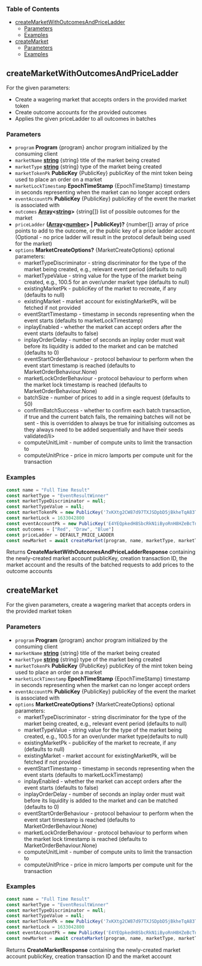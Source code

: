 <!-- Generated by documentation.js. Update this documentation by updating the source code. -->

### Table of Contents

*   [createMarketWithOutcomesAndPriceLadder][1]
    *   [Parameters][2]
    *   [Examples][3]
*   [createMarket][4]
    *   [Parameters][5]
    *   [Examples][6]

## createMarketWithOutcomesAndPriceLadder

For the given parameters:

*   Create a wagering market that accepts orders in the provided market token
*   Create outcome accounts for the provided outcomes
*   Applies the given priceLadder to all outcomes in batches

### Parameters

*   `program` **Program** {program} anchor program initialized by the consuming client
*   `marketName` **[string][7]** {string} title of the market being created
*   `marketType` **[string][7]** {string} type of the market being created
*   `marketTokenPk` **PublicKey** {PublicKey} publicKey of the mint token being used to place an order on a market
*   `marketLockTimestamp` **EpochTimeStamp** {EpochTimeStamp} timestamp in seconds representing when the market can no longer accept orders
*   `eventAccountPk` **PublicKey** {PublicKey} publicKey of the event the market is associated with
*   `outcomes` **[Array][8]<[string][7]>** {string\[]} list of possible outcomes for the market
*   `priceLadder` **([Array][8]<[number][9]> | PublicKey)?** {number\[]} array of price points to add to the outcome, or the public key of a price ladder account (Optional - no price ladder will result in the protocol default being used for the market)
*   `options` **MarketCreateOptions?** {MarketCreateOptions} optional parameters:  <ul>
        <li> marketTypeDiscriminator - string discriminator for the type of the market being created, e.g., relevant event period (defaults to null)</li>
        <li> marketTypeValue - string value for the type of the market being created, e.g., 100.5 for an over/under market type (defaults to null)</li>
        <li> existingMarketPk - publicKey of the market to recreate, if any (defaults to null)</li>
        <li> existingMarket - market account for existingMarketPk, will be fetched if not provided</li>
        <li> eventStartTimestamp - timestamp in seconds representing when the event starts (defaults to marketLockTimestamp)</li>
        <li> inplayEnabled - whether the market can accept orders after the event starts (defaults to false)</li>
        <li> inplayOrderDelay - number of seconds an inplay order must wait before its liquidity is added to the market and can be matched (defaults to 0)</li>
        <li> eventStartOrderBehaviour - protocol behaviour to perform when the event start timestamp is reached (defaults to MarketOrderBehaviour.None)</li>
        <li> marketLockOrderBehaviour - protocol behaviour to perform when the market lock timestamp is reached (defaults to MarketOrderBehaviour.None)</li>
        <li> batchSize - number of prices to add in a single request (defaults to 50)</li>
        <li> confirmBatchSuccess - whether to confirm each batch transaction, if true and the current batch fails, the remaining batches will not be sent - this is overridden to always be true for initialising outcomes as they always need to be added sequentially and have their seeds validated/li>
        <li> computeUnitLimit - number of compute units to limit the transaction to</li>
        <li> computeUnitPrice - price in micro lamports per compute unit for the transaction</li>
      </ul>

### Examples

```javascript
const name = "Full Time Result"
const marketType = "EventResultWinner"
const marketTypeDiscriminator = null;
const marketTypeValue = null;
const marketTokenPk = new PublicKey('7xKXtg2CW87d97TXJSDpbD5jBkheTqA83TZRuJosgAsU')
const marketLock = 1633042800
const eventAccountPk = new PublicKey('E4YEQpkedH8SbcRkN1iByoRnH8HZeBcTnqrrWkjpqLXA')
const outcomes = ["Red", "Draw", "Blue"]
const priceLadder = DEFAULT_PRICE_LADDER
const newMarket = await createMarket(program, name, marketType, marketTypeDiscriminator, marketTypeValue, marketTokenPk, marketLock, eventAccountPk, outcomes, priceLadder)
```

Returns **CreateMarketWithOutcomesAndPriceLadderResponse** containing the newly-created market account publicKey, creation transaction ID, the market account and the results of the batched requests to add prices to the outcome accounts

## createMarket

For the given parameters, create a wagering market that accepts orders in the provided market token

### Parameters

*   `program` **Program** {program} anchor program initialized by the consuming client
*   `marketName` **[string][7]** {string} title of the market being created
*   `marketType` **[string][7]** {string} type of the market being created
*   `marketTokenPk` **PublicKey** {PublicKey} publicKey of the mint token being used to place an order on a market
*   `marketLockTimestamp` **EpochTimeStamp** {EpochTimeStamp} timestamp in seconds representing when the market can no longer accept orders
*   `eventAccountPk` **PublicKey** {PublicKey} publicKey of the event the market is associated with
*   `options` **MarketCreateOptions?** {MarketCreateOptions} optional parameters:  <ul>
        <li> marketTypeDiscriminator - string discriminator for the type of the market being created, e.g., relevant event period (defaults to null)</li>
        <li> marketTypeValue - string value for the type of the market being created, e.g., 100.5 for an over/under market type(defaults to null)</li>
        <li> existingMarketPk - publicKey of the market to recreate, if any (defaults to null)</li>
        <li> existingMarket - market account for existingMarketPk, will be fetched if not provided</li>
        <li> eventStartTimestamp - timestamp in seconds representing when the event starts (defaults to marketLockTimestamp)</li>
        <li> inplayEnabled - whether the market can accept orders after the event starts (defaults to false)</li>
        <li> inplayOrderDelay - number of seconds an inplay order must wait before its liquidity is added to the market and can be matched (defaults to 0)</li>
        <li> eventStartOrderBehaviour - protocol behaviour to perform when the event start timestamp is reached (defaults to MarketOrderBehaviour.None)</li>
        <li> marketLockOrderBehaviour - protocol behaviour to perform when the market lock timestamp is reached (defaults to MarketOrderBehaviour.None)</li>
        <li> computeUnitLimit - number of compute units to limit the transaction to</li>
        <li> computeUnitPrice - price in micro lamports per compute unit for the transaction</li>
      </ul>

### Examples

```javascript
const name = "Full Time Result"
const marketType = "EventResultWinner"
const marketTypeDiscriminator = null;
const marketTypeValue = null;
const marketTokenPk = new PublicKey('7xKXtg2CW87d97TXJSDpbD5jBkheTqA83TZRuJosgAsU')
const marketLock = 1633042800
const eventAccountPk = new PublicKey('E4YEQpkedH8SbcRkN1iByoRnH8HZeBcTnqrrWkjpqLXA')
const newMarket = await createMarket(program, name, marketType, marketTypeDiscriminator, marketTypeValue, marketTokenPk, marketLock, eventAccountPk, outcomes)
```

Returns **CreateMarketResponse** containing the newly-created market account publicKey, creation transaction ID and the market account

[1]: #createmarketwithoutcomesandpriceladder

[2]: #parameters

[3]: #examples

[4]: #createmarket

[5]: #parameters-1

[6]: #examples-1

[7]: https://developer.mozilla.org/docs/Web/JavaScript/Reference/Global_Objects/String

[8]: https://developer.mozilla.org/docs/Web/JavaScript/Reference/Global_Objects/Array

[9]: https://developer.mozilla.org/docs/Web/JavaScript/Reference/Global_Objects/Number
